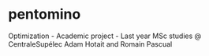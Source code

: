 # pentomino

Optimization - Academic project - Last year MSc studies @ CentraleSupélec Adam Hotait and Romain Pascual
